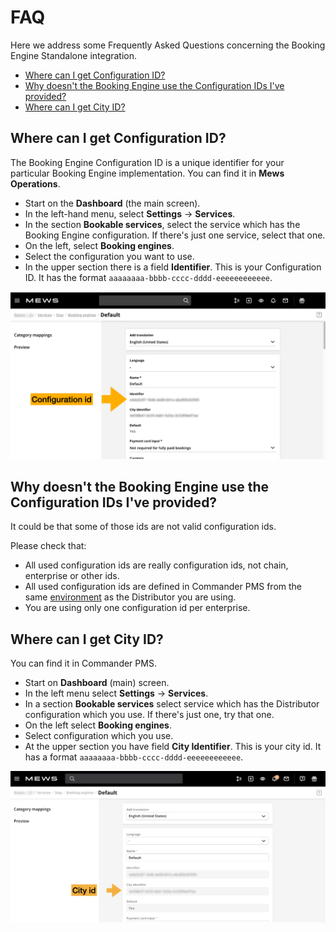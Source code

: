# FAQ

Here we address some Frequently Asked Questions concerning the Booking Engine Standalone integration.

* [Where can I get Configuration ID?](#where-can-i-get-configuration-id)
* [Why doesn't the Booking Engine use the Configuration IDs I've provided?](#why-doesnt-the-booking-engine-use-the-configuration-ids-ive-provided)
* [Where can I get City ID?](#where-can-i-get-city-id)

## Where can I get Configuration ID?

The Booking Engine Configuration ID is a unique identifier for your particular Booking Engine implementation. You can find it in __Mews Operations__.

* Start on the **Dashboard** (the main screen).
* In the left-hand menu, select **Settings** -> **Services**.
* In the section **Bookable services**, select the service which has the Booking Engine configuration. If there's just one service, select that one.
* On the left, select **Booking engines**.
* Select the configuration you want to use.
* In the upper section there is a field **Identifier**. This is your Configuration ID. It has the format `aaaaaaaa-bbbb-cccc-dddd-eeeeeeeeeeee`.

![configuration id in Mews Operations](../.gitbook/assets/commander-configuration-id.png)

## Why doesn't the Booking Engine use the Configuration IDs I've provided?

It could be that some of those ids are not valid configuration ids.

Please check that:
* All used configuration ids are really configuration ids, not chain, enterprise or other ids.
* All used configuration ids are defined in Commander PMS from the same [environment](../booking-engine-api/guidelines/environments.md) as the Distributor you are using.
* You are using only one configuration id per enterprise.

## Where can I get City ID?

You can find it in Commander PMS.

* Start on **Dashboard** (main) screen.
* In the left menu select **Settings** -> **Services**.
* In a section **Bookable services** select service which has the Distributor configuration which you use. If there's just one, try that one.
* On the left select **Booking engines**.
* Select configuration which you use.
* At the upper section you have field **City Identifier**. This is your city id. It has a format `aaaaaaaa-bbbb-cccc-dddd-eeeeeeeeeeee`.

![city id in Commander PMS](../.gitbook/assets/commander-city-id.png)
